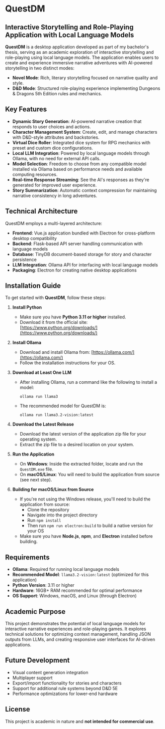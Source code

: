 # QuestDM
## Interactive Storytelling and Role-Playing Application with Local Language Models

**QuestDM** is a desktop application developed as part of my bachelor's thesis, serving as an academic exploration of interactive storytelling and role-playing using local language models. The application enables users to create and experience immersive narrative adventures with AI-powered storytelling in two distinct modes:

- **Novel Mode**: Rich, literary storytelling focused on narrative quality and style.  
- **D&D Mode**: Structured role-playing experience implementing Dungeons & Dragons 5th Edition rules and mechanics.

## Key Features

- **Dynamic Story Generation**: AI-powered narrative creation that responds to user choices and actions.  
- **Character Management System**: Create, edit, and manage characters with D&D-style attributes and backstories.  
- **Virtual Dice Roller**: Integrated dice system for RPG mechanics with preset and custom dice configurations.  
- **Local LLM Integration**: Powered by local language models through Ollama, with no need for external API calls.  
- **Model Selection**: Freedom to choose from any compatible model installed via Ollama based on performance needs and available computing resources.  
- **Real-time Response Streaming**: See the AI's responses as they're generated for improved user experience.  
- **Story Summarization**: Automatic context compression for maintaining narrative consistency in long adventures.

## Technical Architecture

QuestDM employs a multi-layered architecture:

- **Frontend**: Vue.js application bundled with Electron for cross-platform desktop compatibility  
- **Backend**: Flask-based API server handling communication with language models  
- **Database**: TinyDB document-based storage for story and character persistence  
- **LLM Integration**: Ollama API for interfacing with local language models  
- **Packaging**: Electron for creating native desktop applications

## Installation Guide

To get started with **QuestDM**, follow these steps:

1. **Install Python**  
   - Make sure you have **Python 3.11 or higher** installed.  
   - Download it from the official site: [https://www.python.org/downloads/](https://www.python.org/downloads/)

2. **Install Ollama**  
   - Download and install Ollama from: [https://ollama.com/](https://ollama.com/)  
   - Follow the installation instructions for your OS.

3. **Download at Least One LLM**  
   - After installing Ollama, run a command like the following to install a model:  
     ```
     ollama run llama3
     ```
   - The recommended model for QuestDM is:  
     ```
     ollama run llama3.2-vision:latest
     ```

4. **Download the Latest Release**  
   - Download the latest version of the application zip file for your operating system.  
   - Extract the zip file to a desired location on your system.

5. **Run the Application**  
   - On **Windows**: Inside the extracted folder, locate and run the `QuestDM.exe` file.
   - On **macOS/Linux**: You will need to build the application from source (see next step).

6. **Building for macOS/Linux from Source**  
   - If you're not using the Windows release, you'll need to build the application from source:
     - Clone the repository
     - Navigate into the project directory
     - Run `npm install`
     - Then run `npm run electron:build` to build a native version for your OS
   - Make sure you have **Node.js**, **npm**, and **Electron** installed before building.


## Requirements

- **Ollama**: Required for running local language models  
- **Recommended Model**: `llama3.2-vision:latest` (optimized for this application)  
- **Python Version**: 3.11 or higher  
- **Hardware**: 16GB+ RAM recommended for optimal performance  
- **OS Support**: Windows, macOS, and Linux (through Electron)

## Academic Purpose

This project demonstrates the potential of local language models for interactive narrative experiences and role-playing games. It explores technical solutions for optimizing context management, handling JSON outputs from LLMs, and creating responsive user interfaces for AI-driven applications.

## Future Development

- Visual content generation integration  
- Multiplayer support  
- Export/import functionality for stories and characters  
- Support for additional rule systems beyond D&D 5E  
- Performance optimizations for lower-end hardware

## License

This project is academic in nature and **not intended for commercial use**.
